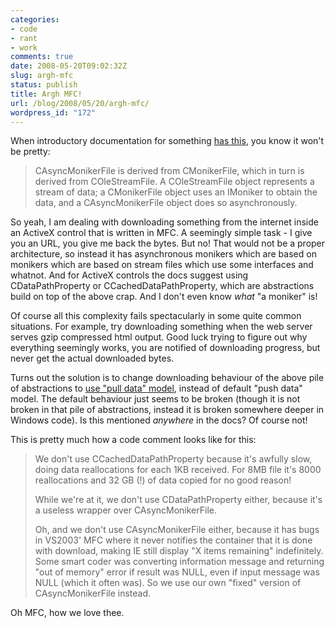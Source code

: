 ```yaml
---
categories:
- code
- rant
- work
comments: true
date: 2008-05-20T09:02:32Z
slug: argh-mfc
status: publish
title: Argh MFC!
url: /blog/2008/05/20/argh-mfc/
wordpress_id: "172"
---
```


When introductory documentation for something [has this](http://msdn.microsoft.com/en-us/library/35a0c067.aspx), you know it won't be pretty:



> CAsyncMonikerFile is derived from CMonikerFile, which in turn is derived from COleStreamFile. A COleStreamFile object represents a stream of data; a CMonikerFile object uses an IMoniker to obtain the data, and a CAsyncMonikerFile object does so asynchronously.



So yeah, I am dealing with downloading something from the internet inside an ActiveX control that is written in MFC. A seemingly simple task - I give you an URL, you give me back the bytes. But no! That would not be a proper architecture, so instead it has asynchronous monikers which are based on monikers which are based on stream files which use some interfaces and whatnot. And for ActiveX controls the docs suggest using CDataPathProperty or CCachedDataPathProperty, which are abstractions build on top of the above crap. And I don't even know _what_ "a moniker" is!

Of course all this complexity fails spectacularly in some quite common situations. For example, try downloading something when the web server serves gzip compressed html output. Good luck trying to figure out why everything seemingly works, you are notified of downloading progress, but never get the actual downloaded bytes.

Turns out the solution is to change downloading behaviour of the above pile of abstractions to [use "pull data" model](http://groups.google.be/group/microsoft.public.inetsdk.programming.urlmonikers/browse_thread/thread/45315a0d0860d61a/cfa2bbabad8ff438?hl=en), instead of default "push data" model. The default behaviour just seems to be broken (though it is not broken in that pile of abstractions, instead it is broken somewhere deeper in Windows code). Is this mentioned _anywhere_ in the docs? Of course not!

This is pretty much how a code comment looks like for this:



> We don't use CCachedDataPathProperty because it's awfully slow, doing data reallocations for each 1KB received. For 8MB file it's 8000 reallocations and 32 GB (!) of data copied for no good reason!
>
> While we're at it, we don't use CDataPathProperty either, because it's a useless wrapper over CAsyncMonikerFile.
>
> Oh, and we don't use CAsyncMonikerFile either, because it has bugs in VS2003' MFC where it never notifies the container that it is done with download, making IE still display "X items remaining" indefinitely. Some smart coder was converting information message and returning "out of memory" error if result was NULL, even if input message was NULL (which it often was). So we use our own "fixed" version of CAsyncMonikerFile instead.



Oh MFC, how we love thee.
